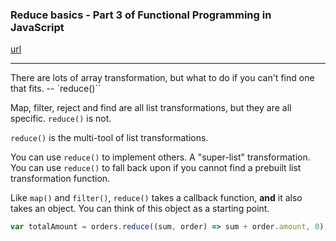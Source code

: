 ### Reduce basics - Part 3 of Functional Programming in JavaScript

[url](https://youtu.be/Wl98eZpkp-c)

---

There are lots of array transformation, but what to do if you can't find one that fits. -- `reduce()``

Map, filter, reject and find are all list transformations, but they are all specific. `reduce()` is not.

`reduce()` is the multi-tool of list transformations.

You can use `reduce()` to implement others. A "super-list" transformation. You can use `reduce()` to fall back upon if you cannot find a prebuilt list transformation function.

Like `map()` and `filter()`, `reduce()` takes a callback function, **and** it also takes an object. You can think of this object as a starting point.

```JavaScript
var totalAmount = orders.reduce((sum, order) => sum + order.amount, 0);
```
